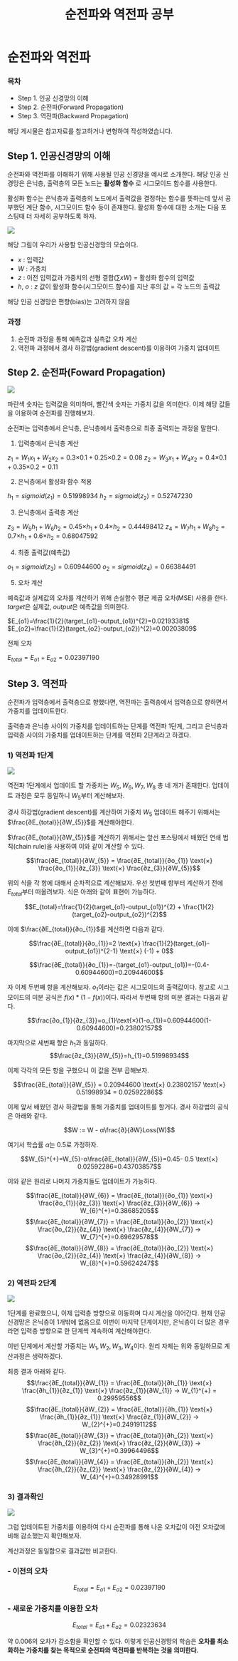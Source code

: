 ﻿---  
title:  "순전파와 역전파 공부"  
  
categories:  
 - Deep learning  
tags:  
 - Study, Deep learning
 
---

# 순전파와 역전파
### 목차

-  Step 1. 인공 신경망의 이해
-  Step 2. 순전파(Forward Propagation)
-  Step 3. 역전파(Backward Propagation)

해당 게시물은 참고자료를 참고하거나 변형하여 작성하였습니다.

## Step 1. 인공신경망의 이해

순전파와 역전파를 이해하기 위해 사용될 인공 신경망을 예시로 소개한다. 해당 인공 신경망은 은닉층, 출력층의 모든 노드는 **활성화 함수** 로 시그모이드 함수를 사용한다. 

활성화 함수는 은닉층과 출력층의 노드에서 출력값을 결정하는 함수를 뜻하는데 앞서 공부했던 계단 함수, 시그모이드 함수 등이 존재한다. 활성화 함수에 대한 소개는 다음 포스팅때 더 자세히 공부하도록 하자.


![](https://wikidocs.net/images/page/37406/nn1_final.PNG)

해당 그림이 우리가 사용할 인공신경망의 모습이다. 
- $x$ : 입력값
- $W$ : 가중치
- $z$ : 이전 입력값과 가중치의 선형 결합($\sum xW$) = 활성화 함수의 입력값
- $h$, $o$ : $z$ 값이 활성화 함수(시그모이드 함수)를 지난 후의 값 = 각 노드의 출력값

해당 인공 신경망은 편향(bias)는 고려하지 않음

###  과정

1. 순전파 과정을 통해 예측값과 실측값 오차 계산
2. 역전파 과정에서 경사 하강법(gradient descent)를 이용하여 가중치 업데이트 

## Step 2. 순전파(Foward Propagation)

![](https://wikidocs.net/images/page/37406/nn2_final_final.PNG)

파란색 숫자는 입력값을 의미하며, 빨간색 숫자는 가중치 값을 의미한다. 이제 해당 값들을 이용하여 순전파를 진행해보자.

순전파는 입력층에서 은닉층, 은닉층에서 출력층으로 최종 출력되는 과정을 말한다.

 
1) 입력층에서 은닉층 계산
 
$z_{1}=W_{1}x_{1} + W_{2}x_{2}=0.3 \text{×} 0.1 + 0.25 \text{×} 0.2= 0.08$
$z_{2}=W_{3}x_{1} + W_{4}x_{2}=0.4 \text{×} 0.1 + 0.35 \text{×} 0.2= 0.11$

2) 은닉층에서 활성화 함수 적용

$h_{1}=sigmoid(z_{1}) = 0.51998934$
$h_{2}=sigmoid(z_{2}) = 0.52747230$

3) 은닉층에서 출력층 계산

$z_{3}=W_{5}h_{1}+W_{6}h_{2} = 0.45 \text{×} h_{1} + 0.4 \text{×} h_{2} = 0.44498412$
$z_{4}=W_{7}h_{1}+W_{8}h_{2} = 0.7 \text{×} h_{1} + 0.6 \text{×} h_{2} = 0.68047592$

4) 최종 출력값(예측값)

$o_{1}=sigmoid(z_{3})=0.60944600$
$o_{2}=sigmoid(z_{4})=0.66384491$

5) 오차 계산

예측값과 실제값의 오차를 계산하기 위해 손실함수 평균 제곱 오차(MSE) 사용을 한다. $target$은 실제값, $output$은 예측값을 의미한다.

$E_{o1}=\frac{1}{2}(target_{o1}-output_{o1})^{2}=0.02193381$
$E_{o2}=\frac{1}{2}(target_{o2}-output_{o2})^{2}=0.00203809$

전체 오차

$E_{total}=E_{o1}+E_{o2}=0.02397190$

## Step 3. 역전파 
순전파가 입력층에서 출력층으로 향했다면, 역전파는 출력층에서 입력층으로 향하면서 가중치를 업데이트한다. 

출력층과 은닉층 사이의 가중치를 업데이트하는 단계를 역전파 1단계, 그리고 은닉층과 입력층 사이의 가중치를 
업데이트하는 단계를 역전파 2단계라고 하겠다.

### 1) 역전파 1단계

![](https://wikidocs.net/images/page/37406/nn3_final.PNG)

역전파 1단계에서 업데이트 할 가중치는 $W_5, W_6, W_7, W_8$ 총 네 개가 존재한다. 
업데이트 과정은 모두 동일하니 $W_5$부터 계산해보자.

경사 하강법(gradient descent)를 계산하여 가중치 $W_5$
업데이트 해주기 위해서는 $\frac{∂E_{total}}{∂W_{5}}$를 계산해야한다.

 $\frac{∂E_{total}}{∂W_{5}}$를 계산하기 위해서는 앞선 포스팅에서 배웠던 연쇄 법칙(chain rule)을 사용하여 이와 같이 계산할 수 있다.

$$\frac{∂E_{total}}{∂W_{5}} = \frac{∂E_{total}}{∂o_{1}} \text{×} \frac{∂o_{1}}{∂z_{3}} \text{×} \frac{∂z_{3}}{∂W_{5}}$$

위의 식을 각 항에 대해서 순차적으로 계산해보자. 우선 첫번째 항부터 계산하기 전에 $E_{total}$부터 떠올려보자. 식은 아래와 같이 표현이 가능하다.

$$E_{total}=\frac{1}{2}(target_{o1}-output_{o1})^{2} + \frac{1}{2}(target_{o2}-output_{o2})^{2}$$

이에 $\frac{∂E_{total}}{∂o_{1}}$를 계산하면 다음과 같다.

$$\frac{∂E_{total}}{∂o_{1}}=2 \text{×} \frac{1}{2}(target_{o1}-output_{o1})^{2-1} \text{×} (-1) + 0$$

$$\frac{∂E_{total}}{∂o_{1}}=-(target_{o1}-output_{o1})=-(0.4-0.60944600)=0.20944600$$

자 이제 두번째 항을 계산해보자. $o_1$이라는 값은 시그모이드의 출력값이다. 참고로 시그모이드의 미분 공식은 $f(x) * (1-f(x))$이다. 따라서 두번째 항의 미분 결과는 다음과 같다.

$$\frac{∂o_{1}}{∂z_{3}}=o_{1}\text{×}(1-o_{1})=0.60944600(1-0.60944600)=0.23802157$$

마지막으로 세번째 항은 $h_1$과 동일하다.
$$\frac{∂z_{3}}{∂W_{5}}=h_{1}=0.51998934$$

이제 각각의 모든 항을 구했으니 이 값을 전부 곱해보자.

$$\frac{∂E_{total}}{∂W_{5}} = 0.20944600 \text{×} 0.23802157 \text{×} 0.51998934 = 0.02592286$$

이제 앞서 배웠던 경사 하강법을 통해 가중치를 업데이트를 할거다. 경사 하강법의 공식은 아래와 같다.

$$W := W - α\frac{∂}{∂W}Loss(W)$$

여기서 학습률 $α$는 0.5로 가정하자.

$$W_{5}^{+}=W_{5}-α\frac{∂E_{total}}{∂W_{5}}=0.45- 0.5 \text{×} 0.02592286=0.43703857$$

이와 같은 원리로 나머지 가중치들도 업데이트가 가능하다.

$$\frac{∂E_{total}}{∂W_{6}} = \frac{∂E_{total}}{∂o_{1}} \text{×} \frac{∂o_{1}}{∂z_{3}} \text{×} \frac{∂z_{3}}{∂W_{6}} → W_{6}^{+}=0.38685205$$
$$\frac{∂E_{total}}{∂W_{7}} = \frac{∂E_{total}}{∂o_{2}} \text{×} \frac{∂o_{2}}{∂z_{4}} \text{×} \frac{∂z_{4}}{∂W_{7}} → W_{7}^{+}=0.69629578$$
$$\frac{∂E_{total}}{∂W_{8}} = \frac{∂E_{total}}{∂o_{2}} \text{×} \frac{∂o_{2}}{∂z_{4}} \text{×} \frac{∂z_{4}}{∂W_{8}} → W_{8}^{+}=0.59624247$$

### 2) 역전파 2단계

![](https://wikidocs.net/images/page/37406/nn4.PNG)

1단계를 완료했으니, 이제 입력층 방향으로 이동하며 다시 계산을 이어간다. 현재 인공 신경망은 은닉층이 1개밖에 없음으로 이번이 마지막 단계이지만, 은닉층이 더 많은 경우라면 입력층 방향으로 한 단계씩 계속하여 계산해야한다.

이번 단계에서 계산할 가중치는 $W_1, W_2, W_3, W_4$이다. 원리 자체는 위와 동일하므로 계산과정은 생략하겠다. 

최종 결과 아래와 같다.
$$\frac{∂E_{total}}{∂W_{1}} = \frac{∂E_{total}}{∂h_{1}} \text{×} \frac{∂h_{1}}{∂z_{1}} \text{×} \frac{∂z_{1}}{∂W_{1}} → W_{1}^{+} = 0.29959556$$
$$\frac{∂E_{total}}{∂W_{2}} = \frac{∂E_{total}}{∂h_{1}} \text{×} \frac{∂h_{1}}{∂z_{1}} \text{×} \frac{∂z_{1}}{∂W_{2}} → W_{2}^{+}=0.24919112$$
$$\frac{∂E_{total}}{∂W_{3}} = \frac{∂E_{total}}{∂h_{2}} \text{×} \frac{∂h_{2}}{∂z_{2}} \text{×} \frac{∂z_{2}}{∂W_{3}} → W_{3}^{+}=0.39964496$$
$$\frac{∂E_{total}}{∂W_{4}} = \frac{∂E_{total}}{∂h_{2}} \text{×} \frac{∂h_{2}}{∂z_{2}} \text{×} \frac{∂z_{2}}{∂W_{4}} → W_{4}^{+}=0.34928991$$

### 3) 결과확인

![](https://wikidocs.net/images/page/37406/nn1_final.PNG)

그럼 업데이트된 가중치를 이용하여 다시 순전파를 통해 나온 오차값이 이전 오차값에 비해 감소했는지 확인해보자. 

계산과정은 동일함으로 결과값만 비교한다.

### - 이전의 오차
$$E_{total}=E_{o1}+E_{o2}=0.02397190$$

### - 새로운 가중치를 이용한 오차
$$E_{total}=E_{o1}+E_{o2}=0.02323634$$

약 0.006의 오차가 감소함을 확인할 수 있다. 이렇게 인공신경망의 학습은 
**오차를 최소화하는 가중치를 찾는 목적으로 순전파와 역전파를 반복하는 것을 의미한다.** 






























